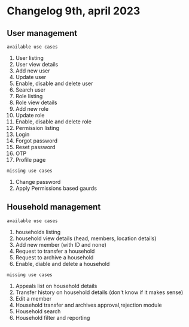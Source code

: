# Changelog 9th, april 2023

## User management

`available use cases`

1. User listing
2. User view details
3. Add new user
4. Update user
5. Enable, disable and delete user
6. Search user
7. Role listing
8. Role view details
9. Add new role
10. Update role
11. Enable, disable and delete role
12. Permission listing
13. Login
14. Forgot password
15. Reset password
16. OTP
17. Profile page

`missing use cases`

1. Change password
2. Apply Permissions based gaurds

## Household management

`available use cases`

1. households listing
2. household view details (head, members, location details)
3. Add new member (with ID and none)
4. Request to transfer a household
5. Request to archive a household
6. Enable, diable and delete a household

`missing use cases`

1. Appeals list on household details
2. Transfer history on household details (don't know if it makes sense)
3. Edit a member
4. Household transfer and archives approval,rejection module
5. Household search
6. Household filter and reporting
